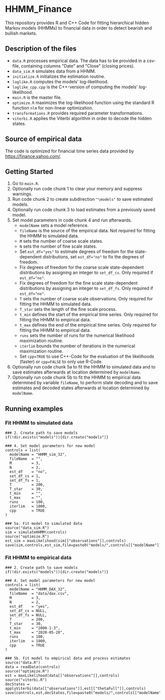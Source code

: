 # HHMM_Finance

This repository provides R and C++ Code for fitting hierarchical hidden Markov models (HHMMs) to financial data in order to detect bearish and bullish markets. 

## Description of the files

- `data.R` processes empirical data. The data has to be provided in a csv-file, containing columns "Date" and "Close" (closing prices).
- `data_sim.R` simulates data from a HHMM.
- `initialize.R` initializes the estimation routine.
- `loglike.R` computes the models' log-likelihood.
- `loglike_cpp.cpp` is the C++-version of computing the models' log-likelihood.
- `main.R` is the master file.
- `optimize.R` maximizes the log-likelihood function using the standard R function `nlm` for non-linear optimization.
- `transformations.R` provides required parameter transformations.
- `viterbi.R` applies the Viterbi algorithm in order to decode the hidden states.

## Source of empirical data
The code is optimized for financial time series data provided by https://finance.yahoo.com/.

## Getting Started

1. Go to `main.R`.
2. Optionally run code chunk 1 to clear your memory and suppress warnings.
3. Run code chunk 2 to create subdirection `"\models"` to save estimated models.
4. Optionally run code chunk 3 to load estimates from a previously saved model.
5. Set model parameters in code chunk 4 and run afterwards.
    + `modelName` sets a model reference.
    + `fileName` is the source of the empirical data. Not required for fitting the HHMM to simulated data.
    + `M` sets the number of coarse scale states.
    + `N` sets the number of fine scale states.
    + Set `est_df="yes"` to estimate degrees of freedom for the state-dependent distributions, set `est_df="no"` to fix the degrees of freedom.
    + Fix degrees of freedom for the coarse scale state-dependent distributions by assigning an integer to `set_df_cs`. Only required if `est_df="no"`.
    + Fix degrees of freedom for the fine scale state-dependent distributions by assigning an integer to `set_df_fs`. Only required if `est_df="no"`.
    + `T` sets the number of coarse scale observations. Only required for fitting the HHMM to simulated data. 
    + `T_star` sets the length of the fine scale process.
    + `t_min` defines the start of the empirical time series. Only required for fitting the HHMM to empirical data.
    + `t_max` defines the end of the empirical time series. Only required for fitting the HHMM to empirical data.
    + `runs` sets the number of runs for the numerical likelihood maximization routine.
    + `iterlim` bounds the number of iterations in the numerical maximization routine.
    + Set `cpp=TRUE` to use C++-Code for the evaluation of the likelihoods (faster) or `cpp=FALSE` to only use R-Code.
6. Optionally run code chunk 5a to fit the HHMM to simulated data and to save estimates afterwards at location determined by `modelName`.
7. Optionally run code chunk 5b to fit the HHMM to empirical data determined by variable `fileName`, to perform state decoding and to save estimates and decoded states afterwards at location determined by `modelName`.

## Running examples

### Fit HHMM to simulated data
```
### 2. Create path to save models
if(!dir.exists("models")){dir.create("models")}

### 4. Set model parameters for new model
controls = list(
  modelName = "HHMM_sim_32",
  fileName  = "", 
  M         = 3,
  N         = 2,
  est_df    = "no",
  set_df_cs = 1, 
  set_df_fs = 1,       
  T         = 200,                     
  T_star    = 30,
  t_min     = "", 
  t_max     = "",     
  runs      = 100,
  iterlim   = 1000,
  cpp       = TRUE
)

### 5a. Fit model to simulated data
source("data_sim.R")
sim = simulateHHMM(controls)
source("optimize.R") 
est_sim = maxLikelihood(sim[["observations"]],controls)
save(sim,controls,est_sim,file=paste0("models/",controls[["modelName"]]))
```

### Fit HHMM to empirical data
```
### 2. Create path to save models
if(!dir.exists("models")){dir.create("models")}

### 4. Set model parameters for new model
controls = list(
  modelName = "HHMM_DAX_32",
  fileName  = "data/dax.csv", 
  M         = 3,
  N         = 2,
  est_df    = "yes",
  set_df_cs = NULL, 
  set_df_fs = NULL,       
  T         = 200,                     
  T_star    = 30,
  t_min     = "2000-1-3", 
  t_max     = "2020-05-28",     
  runs      = 100,
  iterlim   = 1000,
  cpp       = TRUE
)

### 5b. Fit model to empirical data and process estimates
source("data.R")
data = readData(controls)
source("optimize.R") 
est = maxLikelihood(data[["observations"]],controls)
source("viterbi.R")
decStates = applyViterbi(data[["observations"]],est[["thetaFull"]],controls)
save(controls,est,decStates,file=paste0("models/",controls[["modelName"]]))
```
